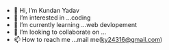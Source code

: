 - 👋 Hi, I’m Kundan Yadav
- 👀 I’m interested in ...coding
- 🌱 I’m currently learning ...web devlopement
- 💞️ I’m looking to collaborate on ...
- 📫 How to reach me ...mail me(ky24316@gmail.com)

<!---
k275/k275 is a ✨ special ✨ repository because its `README.md` (this file) appears on your GitHub profile.
You can click the Preview link to take a look at your changes.
--->
